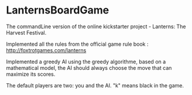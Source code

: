 # LanternsBoardGame
The commandLine version of the online kickstarter project - Lanterns: The Harvest Festival.

Implemented all the rules from the official game rule book : http://foxtrotgames.com/lanterns

Implemented a greedy AI using the greedy algorithme, based on a mathematical model, the AI should always choose the move that can maximize its scores.  

The default players are two: you and the AI. "k" means black in the game.
